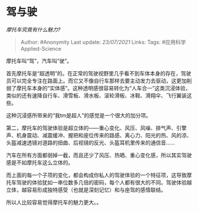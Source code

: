 # 驾与驶
*摩托车究竟有什么魅力?*

> Author: #Anonymity
Last update: *23/07/2021* 
Links: 
Tags: #应用科学Applied-Science  

 
摩托车叫“驾”，汽车叫“驶”。

首先摩托车是“超透明”的。在正常的驾驶视野里几乎看不到车体本身的存在，驾驶员可以完全专注在路面上。而它又不像自行车那样去要主动发力去驱动，这更加削弱了摩托车本身的“实体感”。这种透明感很容易转化为“人车合一”这类沉浸体验，类似的还有速降自行车、滑雪板、滑水板、滚轮滑板、冰鞋、滑翔伞、飞行翼装这些。

这种沉浸感所带来的“我tm是超人”的感觉是一个很大的加分项。

第二，摩托车的驾驶体验是超立体的——重心变化、风压、风噪、排气声、引擎声、机身震动、减震缓冲、握把和座位传来的路感、离心力、阳光的热、风的凉、头盔减速透镜对道路的扭曲、后视镜的反光、头盔耳机里传来的通信音……

汽车在所有方面都弱掉一截，而且还少了风压、热晒、重心变化感，所以其实驾驶感是不如摩托车这么立体的。

而上面的每一个子项的变化，都会构成你私人的驾驶体验的一个特征项，这导致摩托车驾驶的体验犹如一串位数多几倍的密码，每个人都有很大的不同。驾驶体验越立体，越容易形成独特感受（也就是深刻记忆）和与座驾的感情联结。

所以人比较容易觉得摩托车的魅力更大。。



